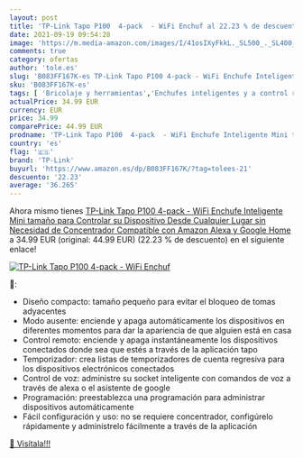 ```yaml
---
layout: post
title: 'TP-Link Tapo P100  4-pack  - WiFi Enchuf al 22.23 % de descuento'
date: 2021-09-19 09:54:28
image: 'https://m.media-amazon.com/images/I/41osIXyFkkL._SL500_._SL400_.jpg'
comments: true
category: ofertas
author: 'tole.es'
slug: 'B083FF167K-es TP-Link Tapo P100 4-pack - WiFi Enchufe Inteligente Mini...'
sku: 'B083FF167K-es'
tags: [ 'Bricolaje y herramientas','Enchufes inteligentes y a control remoto','Enchufes y accesorios','Instalación eléctrica','alexa','enchufe','google','home','inteligente','tp-link', ]
actualPrice: 34.99 EUR
currency: EUR
price: 34.99
comparePrice: 44.99 EUR
prodname: 'TP-Link Tapo P100  4-pack  - WiFi Enchufe Inteligente Mini tamaño para Controlar su Dispositivo Desde Cualquier Lugar  sin Necesidad de Concentrador  Compatible con Amazon Alexa y Google Home'
country: 'es'
flag: '🇪🇸'
brand: 'TP-Link'
buyurl: 'https://www.amazon.es/dp/B083FF167K/?tag=tolees-21'
descuento: '22.23'
average: '36.265'
---
```


Ahora mismo tienes [TP-Link Tapo P100  4-pack  - WiFi Enchufe Inteligente Mini tamaño para Controlar su Dispositivo Desde Cualquier Lugar  sin Necesidad de Concentrador  Compatible con Amazon Alexa y Google Home](https://www.amazon.es/dp/B083FF167K/?tag=tolees-21) a 34.99 EUR (original: 44.99 EUR) (22.23 %  de descuento) en el siguiente enlace!

[![TP-Link Tapo P100  4-pack  - WiFi Enchuf](https://m.media-amazon.com/images/I/41osIXyFkkL._SL500_._SL400_.jpg)](https://www.amazon.es/dp/B083FF167K/?tag=tolees-21)

🔎:

- Diseño compacto: tamaño pequeño para evitar el bloqueo de tomas adyacentes
- Modo ausente: enciende y apaga automáticamente los dispositivos en diferentes momentos para dar la apariencia de que alguien está en casa
- Control remoto: enciende y apaga instantáneamente los dispositivos conectados donde sea que estés a través de la aplicación tapo
- Temporizador: crea listas de temporizadores de cuenta regresiva para los dispositivos electrónicos conectados
- Control de voz: administre su socket inteligente con comandos de voz a través de alexa o el asistente de google
- Programación: preestablezca una programación para administrar dispositivos automáticamente
- Fácil configuración y uso: no se requiere concentrador, configúrelo rápidamente y adminístrelo fácilmente a través de la aplicación

[🛒 Visítala!!!](https://www.amazon.es/dp/B083FF167K/?tag=tolees-21)
